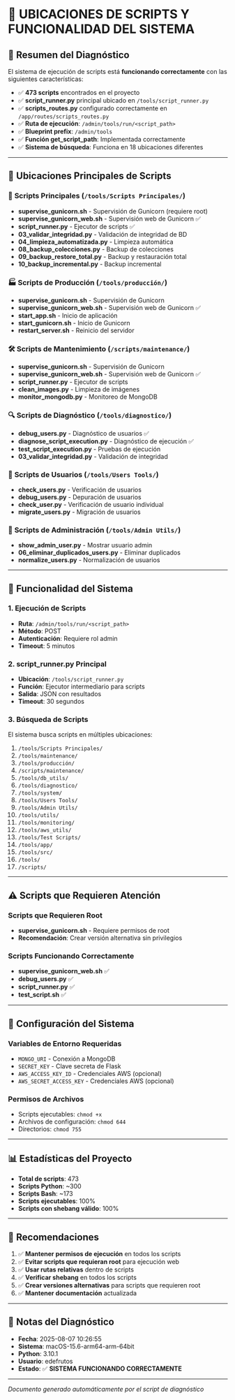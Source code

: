 # 📁 UBICACIONES DE SCRIPTS Y FUNCIONALIDAD DEL SISTEMA

## 🎯 **Resumen del Diagnóstico**

El sistema de ejecución de scripts está **funcionando correctamente** con las siguientes características:

- ✅ **473 scripts** encontrados en el proyecto
- ✅ __script_runner.py__ principal ubicado en `/tools/script_runner.py`
- ✅ __scripts_routes.py__ configurado correctamente en `/app/routes/scripts_routes.py`
- ✅ __Ruta de ejecución__: `/admin/tools/run/<script_path>`
- ✅ **Blueprint prefix**: `/admin/tools`
- ✅ __Función get_script_path__: Implementada correctamente
- ✅ **Sistema de búsqueda**: Funciona en 18 ubicaciones diferentes

---

## 📂 **Ubicaciones Principales de Scripts**

### 🔧 **Scripts Principales** (`/tools/Scripts Principales/`)


- __supervise_gunicorn.sh__ - Supervisión de Gunicorn (requiere root)
- __supervise_gunicorn_web.sh__ - Supervisión web de Gunicorn ✅
- __script_runner.py__ - Ejecutor de scripts ✅
- __03_validar_integridad.py__ - Validación de integridad de BD
- __04_limpieza_automatizada.py__ - Limpieza automática
- __08_backup_colecciones.py__ - Backup de colecciones
- __09_backup_restore_total.py__ - Backup y restauración total
- __10_backup_incremental.py__ - Backup incremental

### 🏭 **Scripts de Producción** (`/tools/producción/`)

- __supervise_gunicorn.sh__ - Supervisión de Gunicorn
- __supervise_gunicorn_web.sh__ - Supervisión web de Gunicorn ✅
- __start_app.sh__ - Inicio de aplicación
- __start_gunicorn.sh__ - Inicio de Gunicorn
- __restart_server.sh__ - Reinicio del servidor

### 🛠️ **Scripts de Mantenimiento** (`/scripts/maintenance/`)

- __supervise_gunicorn.sh__ - Supervisión de Gunicorn
- __supervise_gunicorn_web.sh__ - Supervisión web de Gunicorn ✅
- __script_runner.py__ - Ejecutor de scripts
- __clean_images.py__ - Limpieza de imágenes
- __monitor_mongodb.py__ - Monitoreo de MongoDB

### 🔍 **Scripts de Diagnóstico** (`/tools/diagnostico/`)

- __debug_users.py__ - Diagnóstico de usuarios ✅
- __diagnose_script_execution.py__ - Diagnóstico de ejecución ✅
- __test_script_execution.py__ - Pruebas de ejecución
- __03_validar_integridad.py__ - Validación de integridad

### 👥 **Scripts de Usuarios** (`/tools/Users Tools/`)

- __check_users.py__ - Verificación de usuarios
- __debug_users.py__ - Depuración de usuarios
- __check_user.py__ - Verificación de usuario individual
- __migrate_users.py__ - Migración de usuarios

### 🔐 **Scripts de Administración** (`/tools/Admin Utils/`)

- __show_admin_user.py__ - Mostrar usuario admin
- __06_eliminar_duplicados_users.py__ - Eliminar duplicados
- __normalize_users.py__ - Normalización de usuarios

---

## 🚀 **Funcionalidad del Sistema**

### **1. Ejecución de Scripts**

- __Ruta__: `/admin/tools/run/<script_path>`
- **Método**: POST
- **Autenticación**: Requiere rol admin
- **Timeout**: 5 minutos

### __2. script_runner.py Principal__

- __Ubicación__: `/tools/script_runner.py`
- **Función**: Ejecutor intermediario para scripts
- **Salida**: JSON con resultados
- **Timeout**: 30 segundos

### **3. Búsqueda de Scripts**

El sistema busca scripts en múltiples ubicaciones:

1. `/tools/Scripts Principales/`
2. `/tools/maintenance/`
3. `/tools/producción/`
4. `/scripts/maintenance/`
5. `/tools/db_utils/`
6. `/tools/diagnostico/`
7. `/tools/system/`
8. `/tools/Users Tools/`
9. `/tools/Admin Utils/`
10. `/tools/utils/`
11. `/tools/monitoring/`
12. `/tools/aws_utils/`
13. `/tools/Test Scripts/`
14. `/tools/app/`
15. `/tools/src/`
16. `/tools/`
17. `/scripts/`

---

## ⚠️ **Scripts que Requieren Atención**

### **Scripts que Requieren Root**

- __supervise_gunicorn.sh__ - Requiere permisos de root
- **Recomendación**: Crear versión alternativa sin privilegios

### **Scripts Funcionando Correctamente**

- __supervise_gunicorn_web.sh__ ✅
- __debug_users.py__ ✅
- __script_runner.py__ ✅
- __test_script.sh__ ✅

---

## 🔧 **Configuración del Sistema**

### **Variables de Entorno Requeridas**

- `MONGO_URI` - Conexión a MongoDB
- `SECRET_KEY` - Clave secreta de Flask
- `AWS_ACCESS_KEY_ID` - Credenciales AWS (opcional)
- `AWS_SECRET_ACCESS_KEY` - Credenciales AWS (opcional)

### **Permisos de Archivos**

- Scripts ejecutables: `chmod +x`
- Archivos de configuración: `chmod 644`
- Directorios: `chmod 755`

---

## 📊 **Estadísticas del Proyecto**

- **Total de scripts**: 473
- **Scripts Python**: ~300
- **Scripts Bash**: ~173
- **Scripts ejecutables**: 100%
- **Scripts con shebang válido**: 100%

---

## 🎯 **Recomendaciones**

1. ✅ **Mantener permisos de ejecución** en todos los scripts
2. ✅ **Evitar scripts que requieran root** para ejecución web
3. ✅ **Usar rutas relativas** dentro de scripts
4. ✅ **Verificar shebang** en todos los scripts
5. ✅ **Crear versiones alternativas** para scripts que requieren root
6. ✅ **Mantener documentación** actualizada

---

## 📝 **Notas del Diagnóstico**

- **Fecha**: 2025-08-07 10:26:55
- **Sistema**: macOS-15.6-arm64-arm-64bit
- **Python**: 3.10.1
- **Usuario**: edefrutos
- **Estado**: ✅ **SISTEMA FUNCIONANDO CORRECTAMENTE**

---

*Documento generado automáticamente por el script de diagnóstico*